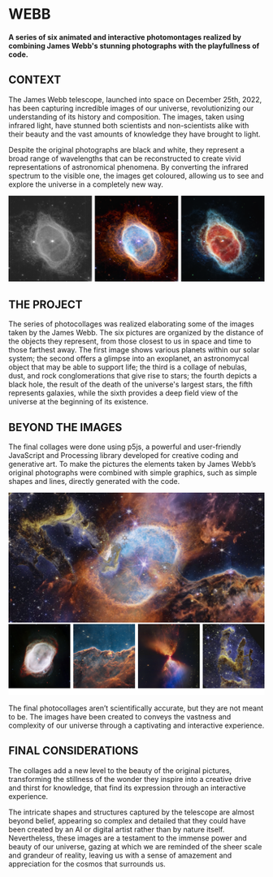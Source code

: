 # WEBB
#### A series of six animated and interactive photomontages realized by combining James Webb's stunning photographs with the playfullness of code.

## CONTEXT
The James Webb telescope, launched into space on December 25th, 2022, has been capturing incredible images of our universe, revolutionizing our understanding of its history and composition. The images, taken using infrared light, have stunned both scientists and non-scientists alike with their beauty and the vast amounts of knowledge they have brought to light.

Despite the original photographs are black and white, they represent a broad range of wavelengths that can be reconstructed to create vivid representations of astronomical phenomena. By converting the infrared spectrum to the visible one, the images get coloured, allowing us to see and explore the universe in a completely new way.

![logo2](README.img/group1.png)


## THE PROJECT
The series of photocollages was realized elaborating some of the images taken by the James Webb. The six pictures are organized by the distance of the objects they represent, from those closest to us in space and time to those farthest away.
The first image shows various planets within our solar system; the second offers a glimpse into an exoplanet, an astronomycal object that may be able to support life; the third is a collage of nebulas, dust, and rock conglomerations that give rise to stars; the fourth depicts a black hole, the result of the death of the universe's largest stars, the fifth represents galaxies, while the sixth provides a deep field view of the universe at the beginning of its existence.


## BEYOND THE IMAGES
The final collages were done using p5js, a powerful and user-friendly JavaScript and Processing library developed for creative coding and generative art. To make the pictures the elements taken by James Webb’s original photographs were combined with simple graphics, such as simple shapes and lines, directly generated with the code. 

![logo3](README.img/neb.png)
![logo4](README.img/group2.png)

The final photocollages aren’t scientifically accurate,  but they are not meant to be. The images have been created to conveys the vastness and complexity of our universe through a captivating and interactive experience.


## FINAL CONSIDERATIONS
The collages add a new level to the beauty of the original pictures, transforming the stillness of the wonder they inspire into a creative drive and thirst for knowledge, that find its expression through an interactive experience. 

The intricate shapes and structures captured by the  telescope are almost beyond belief, appearing so complex and detailed that they could have been created by an AI or digital artist rather than by nature itself. Nevertheless, these images are a testament to the immense power and beauty of our universe, gazing at which we are reminded of the sheer scale and grandeur of reality, leaving us with a sense of amazement and appreciation for the cosmos that surrounds us.
